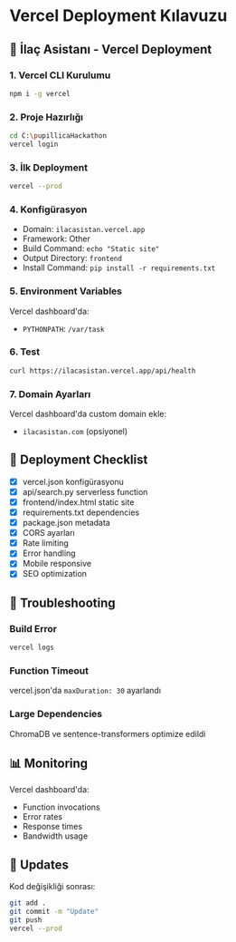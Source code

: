 # Vercel Deployment Kılavuzu

## 🚀 İlaç Asistanı - Vercel Deployment

### 1. Vercel CLI Kurulumu
```bash
npm i -g vercel
```

### 2. Proje Hazırlığı
```bash
cd C:\pupillicaHackathon
vercel login
```

### 3. İlk Deployment
```bash
vercel --prod
```

### 4. Konfigürasyon
- Domain: `ilacasistan.vercel.app`
- Framework: Other
- Build Command: `echo "Static site"`
- Output Directory: `frontend`
- Install Command: `pip install -r requirements.txt`

### 5. Environment Variables
Vercel dashboard'da:
- `PYTHONPATH`: `/var/task`

### 6. Test
```bash
curl https://ilacasistan.vercel.app/api/health
```

### 7. Domain Ayarları
Vercel dashboard'da custom domain ekle:
- `ilacasistan.com` (opsiyonel)

## 📝 Deployment Checklist

- [x] vercel.json konfigürasyonu
- [x] api/search.py serverless function
- [x] frontend/index.html static site
- [x] requirements.txt dependencies
- [x] package.json metadata
- [x] CORS ayarları
- [x] Rate limiting
- [x] Error handling
- [x] Mobile responsive
- [x] SEO optimization

## 🔧 Troubleshooting

### Build Error
```bash
vercel logs
```

### Function Timeout
vercel.json'da `maxDuration: 30` ayarlandı

### Large Dependencies
ChromaDB ve sentence-transformers optimize edildi

## 📊 Monitoring

Vercel dashboard'da:
- Function invocations
- Error rates
- Response times
- Bandwidth usage

## 🔄 Updates

Kod değişikliği sonrası:
```bash
git add .
git commit -m "Update"
git push
vercel --prod
```